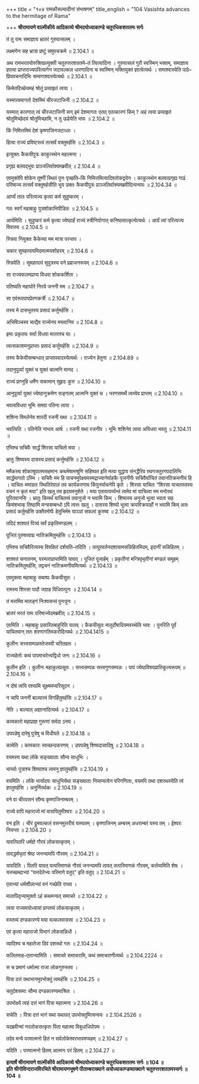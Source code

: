 +++
title = "१०४ रामकौसल्यादीनां संभाषणम्"
title_english = "104 Vasishta advances to the hermitage of Rama"

+++
**श्रीरामायणे वाल्मीकीये आदिकाव्ये श्रीमदयोध्याकाण्डे चतुरधिकशततमः सर्गः**

तं तु रामः समाज्ञाय भ्रातरं गुरुवत्सलम् ।

लक्ष्मणेन सह भ्रात्रा प्रष्टुं समुपचक्रमे ॥ 2.104.1 ॥

अथ रामभरतयोरुक्तिप्रत्युक्ती चतुरुत्तरशततमे–तं त्वित्यादिना । गुरुवत्सलं गुरौ स्वस्मिन् भक्तम्, समाज्ञाय ज्ञात्वा प्राप्तराज्यपरित्यागेन जटावल्कल धारणादिना च स्वस्मिन् भक्तियुक्तं ज्ञात्वेत्यर्थः । समाश्वास्येति पाठे–प्रियवचनादिभिः सम्यगाश्वास्येत्यर्थः ॥ 2.104.1 ॥

किमेतदिच्छेयमहं श्रोतुं प्रव्याहृतं त्वया ।

यस्मात्त्वमागतो देशमिमं चीरजटाजिनी ॥ 2.104.2 ॥

यस्मात् कारणात् त्वं चीरजटाजिनी सन् इमं देशमागतः एतत् एतत्कारणं किम् ? अहं त्वया प्रव्याहृतं श्रोतुमिच्छेदयं श्रोतुमिच्छामि, न तु ऊहेयेति भावः ॥ 2.104.2 ॥

किं निमित्तमिमं देशं कृष्णाजिनजटाधरः ।

हित्वा राज्यं प्रविष्टस्त्वं तत्सर्वं वक्तुमर्हसि ॥ 2.104.3 ॥

इत्युक्तः कैकयीपुत्रः काकुत्स्थेन महात्मना ।

प्रगृह्य बलवद्भूयः प्राञ्जलिर्वाक्यमब्रवीत् ॥ 2.104.4 ॥

एवमुक्तेपि शोकेन तूष्णीं स्थितं पुनः पृच्छति–किं निमित्तमित्यादिश्लोकद्वयेन । काकुत्स्थेन बलवत्प्रगृह्य गाढं परिष्वज्य तत्सर्वं वक्तुमर्हसीति भूय उक्तः कैकयीपुत्रः प्राञ्जलिर्वाक्यमब्रवीदित्यन्वयः ॥ 2.104.34 ॥

आर्य्यं तातः परित्यज्य कृत्वा कर्म सुदुष्करम् ।

गतः स्वर्गं महाबाहुः पुत्रशोकाभिपीडितः ॥ 2.104.5 ॥

आर्यमिति । सुदुष्करं कर्म कृत्वा ज्येष्ठार्हं राज्यं स्त्रीनियोगात् कनिष्ठसात्कृत्येत्यर्थः । आर्यं त्वां परित्यज्य विवास्य ॥ 2.104.5 ॥

स्त्रिया नियुक्तः कैकेय्या मम मात्रा परन्तप ।

चकार सुमहत्पापमिदमात्मयशोहरम् ॥ 2.104.6 ॥

स्त्रियेति । सुमहत्पापं सुपुत्रस्य वने प्रव्राजनरूपम् ॥ 2.104.6 ॥

सा राज्यफलमप्राप्य विधवा शोककर्शिता ।

पतिष्यति महाघोरे निरये जननी मम ॥ 2.104.7 ॥

सा एवंरूपपापप्रेरणकर्त्री ॥ 2.104.7 ॥

तस्य मे दासभूतस्य प्रसादं कर्त्तुमर्हसि ।

अभिषिञ्चस्व चाद्यैव राज्येनप मघवानिव ॥ 2.104.8 ॥

इमाः प्रकृतयः सर्वा विधवा मातरश्च याः ।

त्वत्सकाशमनुप्राप्ताः प्रसादं कर्त्तुमर्हसि ॥ 2.104.9 ॥

तस्य कैकेयीसम्बन्धात् प्राप्तापवादस्येत्यर्थः । राज्येन हेतुना ॥ 2.104.89 ॥

तदानुपूर्व्या युक्तं च युक्तं चात्मनि मानद ।

राज्यं प्राप्नुहि धर्मेण सकामान् सुहृदः कुरु ॥ 2.104.10 ॥

आनुपूर्व्या युक्तं ज्येष्ठानुक्रमेण सङ्गतम् आत्मनि युक्तं च । भरणसमर्थे त्वय्येव प्राप्तम् ॥ 2.104.10 ॥

भवत्वविधवा भूमिः समग्रा पतिना त्वया ।

शशिना विमलेनेव शारदी रजनी यथा ॥ 2.104.11 ॥

भवत्विति । पतिनेति नाभाव आर्षः । रजनी यथा रजनीव । भूमिः शशिनेव त्वया अविधवा भवतु ॥ 2.104.11 ॥

एभिश्च सचिवैः सार्द्धं शिरसा याचितो मया ।

भ्रातुः शिष्यस्य दासस्य प्रसादं कर्त्तुमर्हसि ॥ 2.104.12 ॥

ममैकस्य शोकाश्रुपातमसहमानः कथमेषामश्रूणि सहिष्यत इति मत्वा युद्धाय संनद्धैरिव रथगजतुरगपदातिभिः सार्द्धमागतो ऽस्मि । सचिवैः मम हि याचनमुपेक्ष्यमस्मद्राज्यानेर्वाहकैः पूजनीयैः सचिवैर्याचितं तवानतिक्रमणीयं हि । याचितः ममाग्रतः स्थितिरेवालं तव कार्यकरणाय किंपुनर्याचनेपि कृते । शिरसा याचितः “शिरसा याचतस्तस्य वचनं न कृतं मया” इति खलु तव हृदयमनुशेते । मया एतावत्पर्य्यन्तं त्वमेव मां याचित्वा मम मनोरथं पूरितवानसि । भ्रातुः किमर्थं याचितव्यं तवानुजो न भवामि किम् । शिष्यस्य अनुजो भूत्वा भवता सह किमंशभाक् तिष्ठामि मन्त्रसम्बन्धो ऽपि त्वत्तः खलु । दासस्य शिष्यो भूत्वा क्रयविक्रयार्हो न भवामि किम् अतः प्रसादं कर्तुमर्हसि उक्तैरमोघैः हेतुभिर्मम याञ्ञां सफलां कुरुष्व ॥ 2.104.12 ॥

तदिदं शाश्वतं पित्र्यं सर्वं प्रकृतिमण्डलम् ।

पूजितं पुरुषव्याघ्र नातिक्रमितुमर्हसि ॥ 2.104.13 ॥

एभिश्च सचिवैरित्यस्य विवक्षितं दर्शयति–तदिति । तत्पुरवर्तनदशायामसन्निहितमिदम्, इदानीं सन्निहितम् ।

शाश्वतं सनातनम्, परम्पराप्राप्तमिति यावत् । पूजितं पूजार्हम् । प्रकृतीनां मन्त्रिपृभृतीनां मण्डलं समूहम् नातिक्रमितुमर्हसि, तद्वचनं नातिक्रमणीयमित्यर्थः ॥ 2.104.13 ॥

एवमुक्त्वा महाबाहुः सबाष्पः कैकयीसुतः ।

रामस्य शिरसा पादौ जग्राह विधिवत्पुनः ॥ 2.104.14 ॥

तं मत्तमिव मातङ्गं निःश्वसन्तं पुनःपुनः ।

भ्रातरं भरतं रामः परिष्वज्येदमब्रवीत् ॥ 2.104.15 ॥

एवमिति । महाबाहुः प्रसारितबाहुरिति यातव् । कैकयीसुतः मातुर्दोषादियमवस्थेति भावः । पुनरिति पूर्वं याचितवान् ततः शरणागतिमकरोदित्यर्थः ॥ 2.104.1415 ॥

कुलीनः सत्त्वसम्पन्नस्तेजस्वी चरितव्रतः ।

राज्यहेतोः कथं पापमाचरेत्त्वद्विधो जनः ॥ 2.104.16 ॥

कुलीन इति । कुलीनः महाकुलप्रसूतः । सत्त्वसम्पन्नः सत्त्वगुणसम्पन्नः । पापं ज्येष्ठविषयप्रातिकूल्यरूपम् ॥ 2.104.16 ॥

न दोषं त्वयि पश्यामि सूक्ष्ममप्यरिसूदन ।

न चापि जननीं बाल्यात्त्वं विगर्हितुमर्हसि ॥ 2.104.17 ॥

नेति । बाल्यात् अज्ञानादित्यर्थः ॥ 2.104.17 ॥

कामकारो महाप्राज्ञ गुरूणां सर्वदा ऽनघ ।

उपपन्नेषु दारेषु पुत्रेषु च विधीयते ॥ 2.104.18 ॥

कामेति । कामकारः स्वच्छन्दकरणम् । उपपन्नेषु शिष्यदासादिषु ॥ 2.104.18 ॥

वयमस्य यथा लोके सङ्ख्याताः सौम्य साधुभिः ।

भार्य्याः पुत्राश्च शिष्याश्च त्वमनु ज्ञातुमर्हसि ॥ 2.104.19 ॥

वयमिति । लोके भार्यादयः साधुभिर्यथा सङ्ख्याताः नियाम्यत्वेन परिगणिताः, वयमपि तथा दशरथस्येति त्वं ज्ञातुमर्हसि । अनुर्निरर्थकः ॥ 2.104.19 ॥

वने वा चीरवसनं सौम्य कृष्णाजिनाम्बरम् ।

राज्ये वापि महाराजो मां वासयितुमीश्वरः ॥ 2.104.20 ॥

वन इति । चीरं द्रुमवल्कलं वसनमुत्तरीयं यस्यतम् । कृष्णाजिनम् अम्बरम् अधराम्बरं यस्य तम् । ईश्वरः नियन्ता ॥ 2.104.20 ॥

यावत्पितरि धर्मज्ञे गौरवं लोकसत्कृतम् ।

तावद्धर्मभृतां श्रेष्ठ जनन्यामपि गौरवम् ॥ 2.104.21 ॥

यावदिति । पितरि यावत् यत्परिमाणकं गौरवं जनन्यामपि तावत् तत्परिमाणकं गौरवम्, कर्तव्यमिति शेषः । यत्तच्छब्दाभ्यां “यत्तदेतेभ्यः परिमाणे वतुप्” इति वतुप् ॥ 2.104.21 ॥

एताभ्यां धर्मशीलाभ्यां वनं गच्छेति राघव ।

मातापितृभ्यामुक्तो ऽहं कथमन्यत् समाचरे ॥ 2.104.22 ॥

त्वया राज्यमयोध्यायां प्राप्तव्यं लोकसत्कृतम् ।

वस्तव्यं दण्डकारण्ये मया वल्कलवाससा ॥ 2.104.23 ॥

एवं कृत्वा महाराजो विभागं लोकसन्निधौ ।

व्यादिश्य च महातेजा दिवं दशरथो गतः ॥ 2.104.24 ॥

फलितमाह–एताभ्यामिति । समाचरे समाचरामि, कथं समाचराणीत्यर्थः ॥ 2.104.2224 ॥

स च प्रमाणं धर्मात्मा राजा लोकगुरुस्तव ।

पित्रा दत्तं यथाभागमुपभोक्तुं त्वमर्हसि ॥ 2.104.25 ॥

चतुर्दशसमाः सौम्य दण्डकारण्यमाश्रितः ।

उपभोक्ष्ये त्वहं दत्तं भागं पित्रा महात्मना ॥ 2.104.26 ॥

सचेति । पित्रा दत्तं भागं यथा यथावत् उपभोक्तुमित्यन्वयः ॥ 2.104.2526 ॥

यदब्रवीन्मां नरलोकसत्कृतः पिता महात्मा विबुधाधिपोपमः ।

तदेव मन्ये परमात्मनो हितं न सर्वलोकेश्वरभावमप्यहम् ॥ 2.104.27 ॥

यदिति । परमात्मनो हितम् आत्मनः परं हितम् ॥ 2.104.27 ॥

**इत्यार्षे श्रीरामायणे वाल्मीकीये आदिकाव्ये श्रीमदयोध्याकाण्डे चतुरधिकशततमः सर्गः ॥ 104 ॥  
इति श्रीगोविन्दराजविरचिते श्रीरामायणभूषणे पीताम्बराख्याने अयोध्याकाण्डव्याख्याने** **चतुरुत्तरशततमस्सर्गः ॥ 104 ॥**
